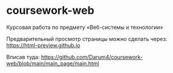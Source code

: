 # coursework-web
Курсовая работа по предмету «Веб-системы и технологии»

Предварительный просмотр страницы можно сделать через:
https://html-preview.github.io

Вписав туда:
https://github.com/Darum4/coursework-web/blob/main/main_page/main.html
